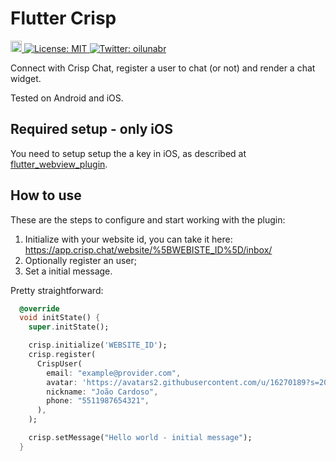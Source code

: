 # Flutter Crisp

<p>
  <a href="https://pub.dartlang.org/packages/crisp">
    <img src="https://img.shields.io/pub/v/crisp.svg" alt="pub package" height="18">
  </a>
  <a href="#" target="_blank">
    <img alt="License: MIT" src="https://img.shields.io/badge/License-MIT-yellow.svg" />
  </a>
  <a href="https://twitter.com/oilunabr" target="_blank">
    <img alt="Twitter: oilunabr" src="https://img.shields.io/twitter/follow/oilunabr.svg?style=social" />
  </a>
</p>

Connect with Crisp Chat, register a user to chat (or not) and render a chat widget.

Tested on Android and iOS.

## Required setup - only iOS

You need to setup setup the a key in iOS, as described at [flutter_webview_plugin](https://github.com/fluttercommunity/flutter_webview_plugin#ios).

## How to use

These are the steps to configure and start working with the plugin:

1. Initialize with your website id, you can take it here: https://app.crisp.chat/website/%5BWEBISTE_ID%5D/inbox/
2. Optionally register an user;
3. Set a initial message.

Pretty straightforward:

```dart
  @override
  void initState() {
    super.initState();

    crisp.initialize('WEBSITE_ID');
    crisp.register(
      CrispUser(
        email: "example@provider.com",
        avatar: 'https://avatars2.githubusercontent.com/u/16270189?s=200&v=4',
        nickname: "João Cardoso",
        phone: "5511987654321",
      ),
    );

    crisp.setMessage("Hello world - initial message");
  }
```
